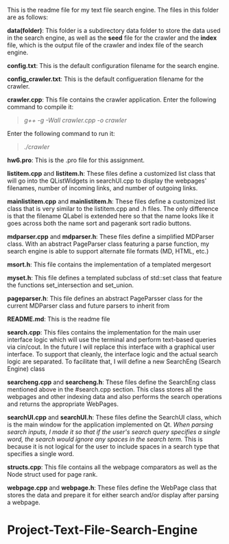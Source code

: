 This is the readme file for my text file search engine.
The files in this folder are as follows:

**data(folder)**: This folder is a subdirectory data folder to store the data used in the search engine, as well as the **seed** file for the crawler and the **index** file, which is the output file of the crawler and index file of the search engine. 

**config.txt**: This is the default configuration filename for the search engine.

**config_crawler.txt**: This is the default configueration filename for the crawler.

**crawler.cpp**: This file contains the crawler application. Enter the following command to compile it:

>*g++ -g -Wall crawler.cpp -o crawler*

Enter the following command to run it:

>*./crawler*

**hw6.pro**: This is the .pro file for this assignment.

**listitem.cpp** and **listitem.h**: These files define a customized list class that will go into the QListWidgets in searchUI.cpp to display the webpages' filenames, number of incoming links, and number of outgoing links.

**mainlistitem.cpp** and **mainlistitem.h**: These files define a customized list class that is very similar to the listitem.cpp and .h files. The only difference is that the filename QLabel is extended here so that the name looks like it goes across both the name sort and pagerank sort radio buttons. 

**mdparser.cpp** and **mdparser.h**: These files define a simplified MDParser class. With an abstract PageParser class featuring a parse function, my search engine is able to support alternate file formats (MD, HTML, etc.)

**msort.h**: This file contains the implementation of a templated mergesort

**myset.h**: This file defines a templated subclass of std::set class that feature the functions set_intersection and set_union.

**pageparser.h**: This file defines an abstract PageParsser class for the current MDParser class and future parsers to inherit from

**README.md**: This is the readme file

**search.cpp**: This files contains the implementation for the main user interface logic which will use the terminal and perform text-based queries via cin/cout. In the future I will replace this interface with a graphical user interface. To support that cleanly, the interface logic and the actual search logic are separated. To facilitate that, I will define a new SearchEng (Search Engine) class

**searcheng.cpp** and **searcheng.h**: These files define the SearchEng class mentioned above in the #search.cpp section. This class stores all the webpages and other indexing data and also performs the search operations and returns the appropriate WebPages.

**searchUI.cpp** and **searchUI.h**: These files define the SearchUI class, which is the main window for the application implemented on Qt. *When parsing search inputs, I made it so that if the user's search query specifies a single word, the search would ignore any spaces in the search term.* This is because it is not logical for the user to include spaces in a search type that specifies a single word.

**structs.cpp**: This file contains all the webpage comparators as well as the Node struct used for page rank.

**webpage.cpp** and **webpage.h**: These files define the WebPage class that stores the data and prepare it for either search and/or display after parsing a webpage. 



# Project-Text-File-Search-Engine
